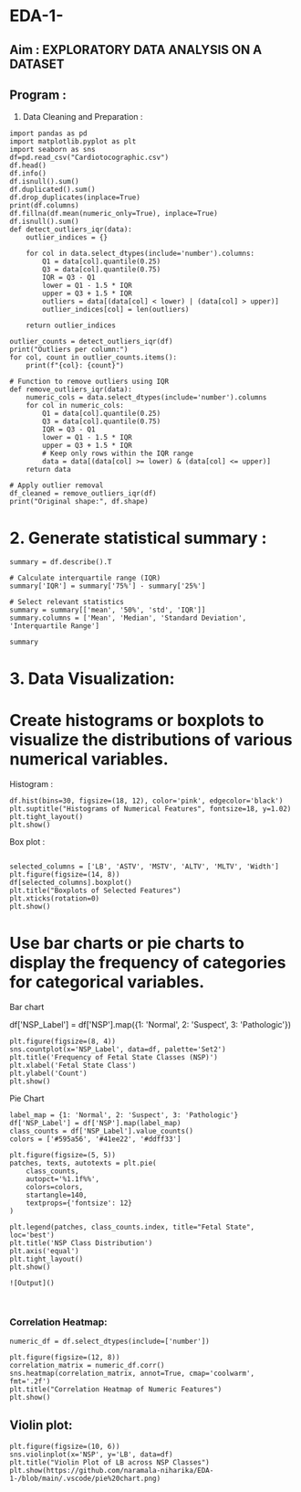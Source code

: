 # EDA-1-
## Aim : EXPLORATORY DATA ANALYSIS ON A DATASET
## Program : 
1.	Data Cleaning and Preparation :

```
import pandas as pd
import matplotlib.pyplot as plt
import seaborn as sns
df=pd.read_csv("Cardiotocographic.csv")
df.head()
df.info()
df.isnull().sum()
df.duplicated().sum()
df.drop_duplicates(inplace=True)
print(df.columns)
df.fillna(df.mean(numeric_only=True), inplace=True)
df.isnull().sum()
def detect_outliers_iqr(data):
    outlier_indices = {}

    for col in data.select_dtypes(include='number').columns:
        Q1 = data[col].quantile(0.25)
        Q3 = data[col].quantile(0.75)
        IQR = Q3 - Q1
        lower = Q1 - 1.5 * IQR
        upper = Q3 + 1.5 * IQR
        outliers = data[(data[col] < lower) | (data[col] > upper)]
        outlier_indices[col] = len(outliers)

    return outlier_indices

outlier_counts = detect_outliers_iqr(df)
print("Outliers per column:")
for col, count in outlier_counts.items():
    print(f"{col}: {count}")

# Function to remove outliers using IQR
def remove_outliers_iqr(data):
    numeric_cols = data.select_dtypes(include='number').columns
    for col in numeric_cols:
        Q1 = data[col].quantile(0.25)
        Q3 = data[col].quantile(0.75) 
        IQR = Q3 - Q1
        lower = Q1 - 1.5 * IQR
        upper = Q3 + 1.5 * IQR
        # Keep only rows within the IQR range
        data = data[(data[col] >= lower) & (data[col] <= upper)]
    return data

# Apply outlier removal
df_cleaned = remove_outliers_iqr(df)
print("Original shape:", df.shape)

```
# 2. Generate statistical summary :
```
summary = df.describe().T

# Calculate interquartile range (IQR)
summary['IQR'] = summary['75%'] - summary['25%']

# Select relevant statistics
summary = summary[['mean', '50%', 'std', 'IQR']]
summary.columns = ['Mean', 'Median', 'Standard Deviation', 'Interquartile Range']

summary

```
# 3. Data Visualization:


# Create histograms or boxplots to visualize the distributions of various numerical variables.

Histogram : 
```
df.hist(bins=30, figsize=(18, 12), color='pink', edgecolor='black')
plt.suptitle("Histograms of Numerical Features", fontsize=18, y=1.02)
plt.tight_layout() 
plt.show()

```
Box plot : 
```

selected_columns = ['LB', 'ASTV', 'MSTV', 'ALTV', 'MLTV', 'Width']
plt.figure(figsize=(14, 8))
df[selected_columns].boxplot()
plt.title("Boxplots of Selected Features")
plt.xticks(rotation=0)
plt.show()

```
# Use bar charts or pie charts to display the frequency of categories for categorical variables.

Bar chart

df['NSP_Label'] = df['NSP'].map({1: 'Normal', 2: 'Suspect', 3: 'Pathologic'})


```
plt.figure(figsize=(8, 4))
sns.countplot(x='NSP_Label', data=df, palette='Set2')
plt.title('Frequency of Fetal State Classes (NSP)')
plt.xlabel('Fetal State Class')
plt.ylabel('Count')
plt.show()

```
Pie Chart 
```
label_map = {1: 'Normal', 2: 'Suspect', 3: 'Pathologic'}
df['NSP_Label'] = df['NSP'].map(label_map)
class_counts = df['NSP_Label'].value_counts()
colors = ['#595a56', '#41ee22', '#ddff33']

plt.figure(figsize=(5, 5))
patches, texts, autotexts = plt.pie(
    class_counts,
    autopct='%1.1f%%',
    colors=colors,
    startangle=140,
    textprops={'fontsize': 12}
)

plt.legend(patches, class_counts.index, title="Fetal State", loc='best')
plt.title('NSP Class Distribution')
plt.axis('equal')  
plt.tight_layout()
plt.show()

![Output]()



```
### Correlation Heatmap:
```
numeric_df = df.select_dtypes(include=['number'])

plt.figure(figsize=(12, 8))
correlation_matrix = numeric_df.corr()
sns.heatmap(correlation_matrix, annot=True, cmap='coolwarm', fmt='.2f')
plt.title("Correlation Heatmap of Numeric Features")
plt.show()

```
## Violin plot: 

```
plt.figure(figsize=(10, 6))
sns.violinplot(x='NSP', y='LB', data=df)  
plt.title("Violin Plot of LB across NSP Classes")
plt.show(https://github.com/naramala-niharika/EDA-1-/blob/main/.vscode/pie%20chart.png)
```








